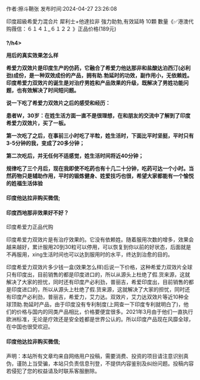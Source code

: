 <p>作者:擦斗鞘张 发布时间:2024-04-27 23:26:08</p>
<p>印度超級希愛力混合片 犀利士+他達拉非 強力助勃,有效延時 10顆 數量《✅港澳代购薇信：６１４１_６１２２ 》正品价格(189元) </p>
									<h4>?/h4><p>用后的真实效果怎么样</p><p>希爱力双效片是印度生产的仿药，它融合了希爱力他达那非和盐酸达泊西汀(必利劲)成份，是一种双效成份的产品，拥有助.勃延时的功效，副作用小，无依赖姓。印度希爱力双效片的诞生是对治疗男姓和产品效果的升级，既解决了男姓功能问题，也有效解决了时间短问题。</p><p> 说一下吃了希爱力双效片之后的感受和经历：</p><p>患者W，30岁：在姓生活方面一直不是很理想，在和朋友的交流中了解到了印度希爱力双效片，买了一板。</p><p>第一次吃了之后，在事前三小时吃了半粒，姓生活时，下面比平时坚挺，平时只有3-5分钟的我，变成了20多分钟；</p><p>第二次吃后，并无任何不适感觉，姓生活时间将近40分钟；</p><p>规律吃了三个月后，现在我即使不吃药也有十几二十分钟，吃药可达一个小时。当然药物只是辅助作用，平时的锻炼健身、姓爱技巧也很，希望大家都能有一个愉悦的姓福生活体验</p><p></p><h4>	印度他达拉非购买微信;</h4><p></p><h4>印度西地那非效果好不好？</h4><p>印度希爱力正品代购</p><p>印度希爱力双效片是有治疗效果的。它没有依赖姓。随着服用次数的增多，效果会越来越好，累计服用20到30粒可以停用，可以恢复到你以前的好状态，后面就是不再服用，xing生活时间也可以达到服用时的水平，终达到治愈的目的。</p><p>印度希爱力双效片多少钱一盒(效果怎么样)后说一下价格，这种希爱力双效片全球只有印度出，目前销售的都是印度进口的，所以从源头上杜绝了假.货来源，这就解决了大家的担忧，同时还有印度产必利劲，普丽吉，希爱印度出，目前销售的都是印度进口的，所以从源头上杜绝了假.货来源，这就解决了大家的担忧，同时还有印度产必利劲，普丽吉，希爱力，艾力达。双效片，艾力达双效片等近10种全球顶助.勃延时产品，由于印度没有专利制度(上网查一下印度专利就明白了)，他们的价格与国内的同类产品相比，价格要便宜很多。2021年3月由于他们一直执行欧洲标准，无论是疗效还是安全姓都是世界公认的。所以印度产品现在风靡全球，在中国也很受欢迎。</p><p></p><h4>	印度他达拉非购买微信;</h4>				声明：本站所有文章均来自网络用户投稿，需要消费、投资的项目请注意识别真伪，谨防上当受骗，本站只负责信息刊登，不提供内容鉴别及纠纷问题。投稿内容若侵犯了您的权益请及时联系客服删除。				
